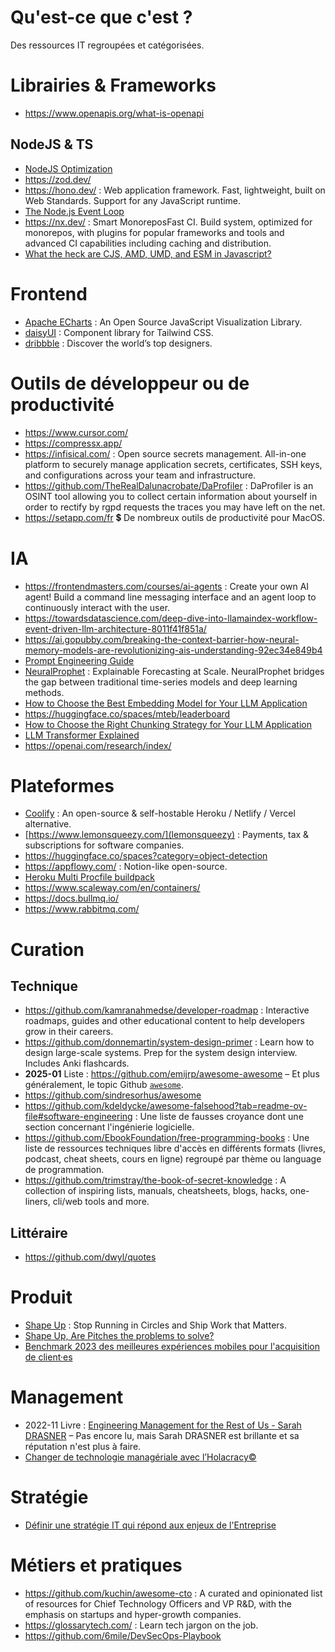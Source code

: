 # Qu'est-ce que c'est ?

Des ressources IT regroupées et catégorisées.

# Librairies & Frameworks

- https://www.openapis.org/what-is-openapi

## NodeJS & TS

- [NodeJS Optimization](https://gist.github.com/stormwild/4bd3c1ec50ed055a363012a403b16365)
- https://zod.dev/
- https://hono.dev/ : Web application framework. Fast, lightweight, built on Web Standards. Support for any JavaScript runtime.
- [The Node.js Event Loop](https://nodejs.org/en/learn/asynchronous-work/event-loop-timers-and-nexttick)
- https://nx.dev/ : Smart MonoreposFast CI. Build system, optimized for monorepos, with plugins for popular frameworks and tools and advanced CI capabilities including caching and distribution.
- [What the heck are CJS, AMD, UMD, and ESM in Javascript?](https://dev.to/iggredible/what-the-heck-are-cjs-amd-umd-and-esm-ikm
)

# Frontend

- [Apache ECharts](https://echarts.apache.org/) : An Open Source JavaScript Visualization Library.
- [daisyUI](https://daisyui.com/) : Component library for Tailwind CSS.
- [dribbble](https://dribbble.com/) : Discover the world’s top designers.

# Outils de développeur ou de productivité

- https://www.cursor.com/
- https://compressx.app/
- https://infisical.com/ : Open source secrets management. All-in-one platform to securely manage application secrets, certificates, SSH keys, and configurations across your team and infrastructure.
- https://github.com/TheRealDalunacrobate/DaProfiler : DaProfiler is an OSINT tool allowing you to collect certain information about yourself in order to rectify by rgpd requests the traces you may have left on the net.
- https://setapp.com/fr 💲 De nombreux outils de productivité pour MacOS.

# IA
  
- https://frontendmasters.com/courses/ai-agents : Create your own AI agent! Build a command line messaging interface and an agent loop to continuously interact with the user.
- https://towardsdatascience.com/deep-dive-into-llamaindex-workflow-event-driven-llm-architecture-8011f41f851a/
- https://ai.gopubby.com/breaking-the-context-barrier-how-neural-memory-models-are-revolutionizing-ais-understanding-92ec34e849b4
- [Prompt Engineering Guide](https://www.promptingguide.ai/fr)
- [NeuralProphet](https://neuralprophet.com/) : Explainable Forecasting at Scale. NeuralProphet bridges the gap between traditional time-series models and deep learning methods.
- [How to Choose the Best Embedding Model for Your LLM Application](https://www.mongodb.com/developer/products/atlas/choose-embedding-model-rag/)
- https://huggingface.co/spaces/mteb/leaderboard
- [How to Choose the Right Chunking Strategy for Your LLM Application](https://www.mongodb.com/developer/products/atlas/choosing-chunking-strategy-rag/?utm_term=apoorva.joshi)
- [LLM Transformer Explained](https://poloclub.github.io/transformer-explainer/)
- https://openai.com/research/index/

# Plateformes

- [Coolify](https://www.coolify.io/) : An open-source & self-hostable Heroku / Netlify / Vercel alternative.
- [https://www.lemonsqueezy.com/](lemonsqueezy) : Payments, tax & subscriptions for software companies.
- https://huggingface.co/spaces?category=object-detection
- https://appflowy.com/ : Notion-like open-source.
- [Heroku Multi Procfile buildpack](https://github.com/heroku/heroku-buildpack-multi-procfile)
- https://www.scaleway.com/en/containers/
- https://docs.bullmq.io/
- https://www.rabbitmq.com/

# Curation

## Technique

- https://github.com/kamranahmedse/developer-roadmap : Interactive roadmaps, guides and other educational content to help developers grow in their careers.
- https://github.com/donnemartin/system-design-primer : Learn how to design large-scale systems. Prep for the system design interview. Includes Anki flashcards.
- **2025-01** Liste : https://github.com/emijrp/awesome-awesome – Et plus généralement, le topic Github [`awesome`](https://github.com/topics/awesome).
- https://github.com/sindresorhus/awesome
- https://github.com/kdeldycke/awesome-falsehood?tab=readme-ov-file#software-engineering : Une liste de fausses croyance dont une section concernant l'ingénierie logicielle.
- https://github.com/EbookFoundation/free-programming-books : Une liste de ressources techniques libre d'accès en différents formats (livres, podcast, cheat sheets, cours en ligne) regroupé par thème ou language de programmation.
- https://github.com/trimstray/the-book-of-secret-knowledge : A collection of inspiring lists, manuals, cheatsheets, blogs, hacks, one-liners, cli/web tools and more.

## Littéraire

- https://github.com/dwyl/quotes


# Produit

- [Shape Up](https://basecamp.com/shapeup) : Stop Running in Circles and Ship Work that Matters.
- [Shape Up, Are Pitches the problems to solve?](https://www.sorryengineering.com/p/shape-up-are-pitches-the-problems)
- [Benchmark 2023 des meilleures expériences mobiles pour l'acquisition de client·es](https://www.thinkwithgoogle.com/intl/fr-fr/futur-du-marketing/creativite/benchmark-ux-banque-assurance-credit-2023/)

# Management

- 2022-11 Livre : [Engineering Management for the Rest of Us - Sarah DRASNER](https://www.engmanagement.dev/) – Pas encore lu, mais Sarah DRASNER est brillante et sa réputation n'est plus à faire.
- [Changer de technologie managériale avec l’Holacracy©](https://nova-consul.com/publications/la-bande-dessinee-sur-l-holacratie/changer-de-technologie-manageriale-avec-l-holacracy-bd/)

# Stratégie

- [Définir une stratégie IT qui répond aux enjeux de l'Entreprise](https://blog.octo.com/it-strat-2-definir-une-strategie-it-qui-repond-aux-enjeux-de-l'entreprise)

# Métiers et pratiques

- https://github.com/kuchin/awesome-cto : A curated and opinionated list of resources for Chief Technology Officers and VP R&D, with the emphasis on startups and hyper-growth companies.
- https://glossarytech.com/ : Learn tech jargon on the job.
- https://github.com/6mile/DevSecOps-Playbook
